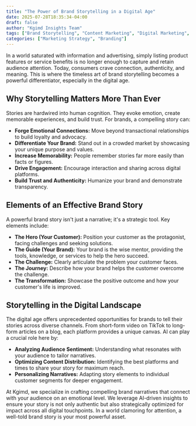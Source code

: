 ```yaml
---
title: "The Power of Brand Storytelling in a Digital Age"
date: 2025-07-28T18:35:34-04:00
draft: false
author: "Kgimd Insights Team"
tags: ["Brand Storytelling", "Content Marketing", "Digital Marketing", "Emotional Connection"]
categories: ["Marketing Strategy", "Branding"]
---
```


In a world saturated with information and advertising, simply listing product features or service benefits is no longer enough to capture and retain audience attention. Today, consumers crave connection, authenticity, and meaning. This is where the timeless art of brand storytelling becomes a powerful differentiator, especially in the digital age.

## Why Storytelling Matters More Than Ever

Stories are hardwired into human cognition. They evoke emotion, create memorable experiences, and build trust. For brands, a compelling story can:

*   **Forge Emotional Connections:** Move beyond transactional relationships to build loyalty and advocacy.
*   **Differentiate Your Brand:** Stand out in a crowded market by showcasing your unique purpose and values.
*   **Increase Memorability:** People remember stories far more easily than facts or figures.
*   **Drive Engagement:** Encourage interaction and sharing across digital platforms.
*   **Build Trust and Authenticity:** Humanize your brand and demonstrate transparency.

## Elements of an Effective Brand Story

A powerful brand story isn't just a narrative; it's a strategic tool. Key elements include:

*   **The Hero (Your Customer):** Position your customer as the protagonist, facing challenges and seeking solutions.
*   **The Guide (Your Brand):** Your brand is the wise mentor, providing the tools, knowledge, or services to help the hero succeed.
*   **The Challenge:** Clearly articulate the problem your customer faces.
*   **The Journey:** Describe how your brand helps the customer overcome the challenge.
*   **The Transformation:** Showcase the positive outcome and how your customer's life is improved.

## Storytelling in the Digital Landscape

The digital age offers unprecedented opportunities for brands to tell their stories across diverse channels. From short-form video on TikTok to long-form articles on a blog, each platform provides a unique canvas. AI can play a crucial role here by:

*   **Analyzing Audience Sentiment:** Understanding what resonates with your audience to tailor narratives.
*   **Optimizing Content Distribution:** Identifying the best platforms and times to share your story for maximum reach.
*   **Personalizing Narratives:** Adapting story elements to individual customer segments for deeper engagement.

At Kgimd, we specialize in crafting compelling brand narratives that connect with your audience on an emotional level. We leverage AI-driven insights to ensure your story is not only authentic but also strategically optimized for impact across all digital touchpoints. In a world clamoring for attention, a well-told brand story is your most powerful asset.